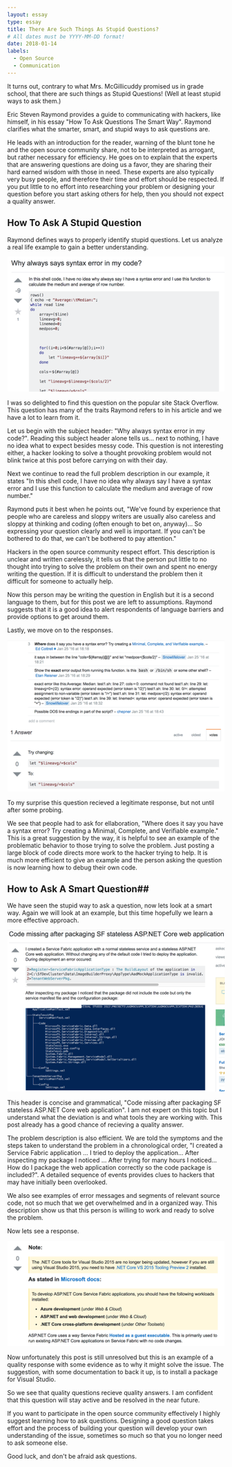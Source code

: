 ```yaml
---
layout: essay
type: essay
title: There Are Such Things As Stupid Questions?
# All dates must be YYYY-MM-DD format!
date: 2018-01-14
labels:
  - Open Source 
  - Communication
---
```


It turns out, contrary to what Mrs. McGillicuddy promised us in grade school, that there are such things as Stupid Questions! (Well at least stupid ways to ask them.) 

Eric Steven Raymond provides a guide to communicating with hackers, like himself, in his essay "How To Ask Questions The Smart Way". Raymond clarifies what the smarter, smart, and stupid ways to ask questions are. 

He leads with an introduction for the reader, warning of the blunt tone he and the open source community share, not to be interpreted as arrogant, but rather necessary for efficiency. He goes on to explain that the experts that are answering questions are doing us a favor, they are sharing their hard earned wisdom with those in need. These experts are also typically very busy people, and therefore their time and effort should be respected. If you put little to no effort into researching your problem or designing your question before you start asking others for help, then you should not expect a quality answer. 

## How To Ask A Stupid Question ##

Raymond defines ways to properly identify stupid questions. Let us analyze a real life example to gain a better understanding. 

<img class="ui large right floated rounded image" src="../images/stupidQuestion.png">

I was so delighted to find this question on the popular site Stack Overflow. This question has many of the traits Raymond refers to in his article and we have a lot to learn from it.

Let us begin with the subject header: "Why always syntax error in my code?". Reading this subject header alone tells us... next to nothing, I have no idea what to expect besides messy code. This question is not interesting either, a hacker looking to solve a thought provoking problem would not blink twice at this post before carrying on with their day.

Next we continue to read the full problem description in our example, it states "In this shell code, I have no idea why always say I have a syntax error and I use this function to calculate the medium and average of row number."

Raymond puts it best when he points out, "We've found by experience that people who are careless and sloppy writers are usually also careless and sloppy at thinking and coding (often enough to bet on, anyway)... So expressing your question clearly and well is important. If you can't be bothered to do that, we can't be bothered to pay attention."

Hackers in the open source community respect effort. This description is unclear and written carelessly, it tells us that the person put little to no thought into trying to solve the problem on their own and spent no energy writing the question. If it is difficult to understand the problem then it difficult for someone to actually help.  

Now this person may be writing the question in English but it is a second language to them, but for this post we are left to assumptions. Raymond suggests that it is a good idea to alert respondents of language barriers and provide options to get around them.

Lastly, we move on to the responses.

<img class="ui large left floated rounded image" src="../images/stupidResponse.png">

To my surprise this question recieved a legitimate response, but not until after some probing.

We see that people had to ask for ellaboration, "Where does it say you have a syntax error? Try creating a Minimal, Complete, and Verifiable example." This is a great suggestion by the way, it is helpful to see an example of the problematic behavior to those trying to solve the problem. Just posting a large block of code directs more work to the hacker trying to help. It is much more efficient to give an example and the person asking the question is now learning how to debug their own code.


## How to Ask A Smart Question##

We have seen the stupid way to ask a question, now lets look at a smart way. Again we will look at an example, but this time hopefully we learn a more effective approach.

<img class="ui large right floated rounded image" src="../images/smartQuestion.png">

This header is concise and grammatical, "Code missing after packaging SF stateless ASP.NET Core web application". I am not expert on this topic but I understand what the deviation is and what tools they are working with. This post already has a good chance of recieving a quality answer. 

The problem description is also efficient. We are told the symptoms and the steps taken to understand the problem in a chronological order, "I created a Service Fabric application ... I tried to deploy the application... After inspecting my package I noticed ... After trying for many hours I noticed... How do I package the web application correctly so the code package is included?". A detailed sequence of events provides clues to hackers that may have initially been overlooked.

We also see examples of error messages and segments of relevant source code, not so much that we get overwhelmed and in a organized way. This description show us that this person is willing to work and ready to solve the problem.

Now lets see a response. 

<img class="ui large left floated rounded image" src="../images/smartResponse.png">

Now unfortunately this post is still unresolved but this is an example of a quality response with some evidence as to why it might solve the issue. The suggestion, with some documentation to back it up, is to install a package for Visual Studio. 

So we see that quality questions recieve quality answers. I am confident that this question will stay active and be resolved in the near future.

If you want to participate in the open source community effectively I highly suggest learning how to ask questions. Designing a good question takes effort and the process of building your question will develop your own understanding of the issue, sometimes so much so that you no longer need to ask someone else. 

Good luck, and don't be afraid ask questions.
